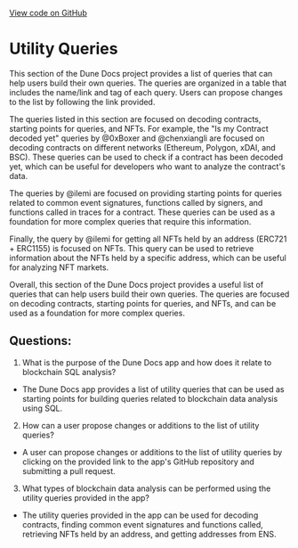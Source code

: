 [View code on GitHub](https://dune.com/blob/master/reference\wizard-tools\utility-queries.md)

# Utility Queries

This section of the Dune Docs project provides a list of queries that can help users build their own queries. The queries are organized in a table that includes the name/link and tag of each query. Users can propose changes to the list by following the link provided.

The queries listed in this section are focused on decoding contracts, starting points for queries, and NFTs. For example, the "Is my Contract decoded yet" queries by @0xBoxer and @chenxiangli are focused on decoding contracts on different networks (Ethereum, Polygon, xDAI, and BSC). These queries can be used to check if a contract has been decoded yet, which can be useful for developers who want to analyze the contract's data.

The queries by @ilemi are focused on providing starting points for queries related to common event signatures, functions called by signers, and functions called in traces for a contract. These queries can be used as a foundation for more complex queries that require this information.

Finally, the query by @ilemi for getting all NFTs held by an address (ERC721 + ERC1155) is focused on NFTs. This query can be used to retrieve information about the NFTs held by a specific address, which can be useful for analyzing NFT markets.

Overall, this section of the Dune Docs project provides a useful list of queries that can help users build their own queries. The queries are focused on decoding contracts, starting points for queries, and NFTs, and can be used as a foundation for more complex queries.
## Questions: 
 1. What is the purpose of the Dune Docs app and how does it relate to blockchain SQL analysis?
- The Dune Docs app provides a list of utility queries that can be used as starting points for building queries related to blockchain data analysis using SQL.
2. How can a user propose changes or additions to the list of utility queries?
- A user can propose changes or additions to the list of utility queries by clicking on the provided link to the app's GitHub repository and submitting a pull request.
3. What types of blockchain data analysis can be performed using the utility queries provided in the app?
- The utility queries provided in the app can be used for decoding contracts, finding common event signatures and functions called, retrieving NFTs held by an address, and getting addresses from ENS.